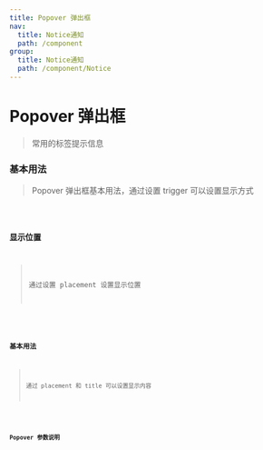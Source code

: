 ```yaml
---
title: Popover 弹出框
nav:
  title: Notice通知
  path: /component
group:
  title: Notice通知
  path: /component/Notice
---
```


# Popover 弹出框

> 常用的标签提示信息

### 基本用法

> Popover 弹出框基本用法，通过设置 trigger 可以设置显示方式

<code src="./demo/index1.tsx" />

### 显示位置

> 通过设置 placement 设置显示位置

<code src="./demo/index2.tsx" />

### 基本用法

> 通过 placement 和 title 可以设置显示内容

<code src="./demo/index3.tsx" />

### Popover 参数说明

<API src="./index.tsx" />
